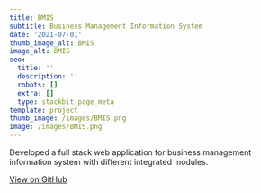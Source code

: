 ```yaml
---
title: BMIS
subtitle: Business Management Information System
date: '2021-07-01'
thumb_image_alt: BMIS
image_alt: BMIS
seo:
  title: ''
  description: ''
  robots: []
  extra: []
  type: stackbit_page_meta
template: project
thumb_image: /images/BMIS.png
image: /images/BMIS.png
---
```

Developed a full stack web application for business management information system with different integrated modules.

[View on GitHub](https://github.com/usmanwalana/Portfolio-Public/tree/master/BMIS)
